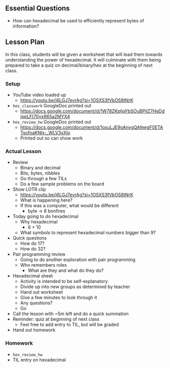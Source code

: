 ## Essential Questions

- How can hexadecimal be used to efficiently represent bytes of information?

## Lesson Plan

In this class, students will be given a worksheet that will lead them towards
understanding the power of hexadecimal. It will culminate with them being
prepared to take a quiz on decimal/binary/hex at the beginning of next class.

### Setup

- YouTube video loaded up
    - https://youtu.be/i6LGJ7evrAg?si=1OSXS3fVbOS8tNrK
- `hex_classwork` GoogleDoc printed out
    - https://docs.google.com/document/d/1W78ZKpljpYbSOuBPiIZ7HeDdjppLFt70yxR65a2MYX4
- `hex_review_hw` GoogleDoc printed out
    - https://docs.google.com/document/d/1osuLJE9oAnvgQAfeegF0ETATsofoaKNIx-_WLV3xXlo
    - Printed out so can show work

### Actual Lesson

- Review
    - Binary and decimal
    - Bits, bytes, nibbles
    - Go through a few TILs
    - Do a few sample problems on the board
- Show LOTR clip
    - https://youtu.be/i6LGJ7evrAg?si=1OSXS3fVbOS8tNrK
    - What is happening here?
    - If this was a computer, what would be different
        - byte -> 8 bonfires
- Today going to do hexadecimal
    - Why hexadecimal
        - 6 + 10
    - What symbols to represent hexadecimal numbers bigger than 9?
- Quick questions
    - How do 17?
    - How do 32?
- Pair programming review
    - Going to do another exploration with pair programming
    - Who remembers roles
        - What are they and what do they do?
- Hexadecimal sheet
    - Activity is intended to be self-explanatory
    - Divide up into new groups as determined by teacher
    - Hand out worksheet
    - Give a few minutes to look through it
    - Any questions?
    - Go
- Call the lesson with ~5m left and do a quick summation
- Reminder: quiz at beginning of next class
    - Feel free to add entry to TIL, but will be graded
- Hand out homework

### Homework

- `hex_review_hw`
- TIL entry on hexadecimal
